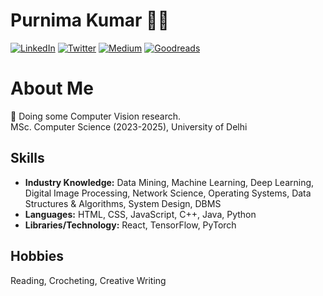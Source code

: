# Purnima Kumar 👩‍💻

[![LinkedIn](https://img.shields.io/badge/-LinkedIn-222222?style=flat-square&logo=linkedin&logoColor=white&link=https://www.linkedin.com/in/purnimakumarr)](https://www.linkedin.com/in/purnimakumarr)
[![Twitter](https://img.shields.io/badge/-Twitter-222222?style=flat-square&logo=x&logoColor=white&link=https://twitter.com/purnimakumarr)](https://twitter.com/purnimakumarr)
[![Medium](https://img.shields.io/badge/-Medium-222222?style=flat-square&logo=medium&logoColor=white&link=https://medium.com/@purnimakumarr)](https://medium.com/@purnimakumarr)
[![Goodreads](https://img.shields.io/badge/-Goodreads-222222?style=flat-square&logo=goodreads&logoColor=white&link=https://www.goodreads.com/user/show/111237956-purnima-kumar)](https://www.goodreads.com/user/show/111237956-purnima-kumar)

# About Me
👾 Doing some Computer Vision research.  
MSc. Computer Science (2023-2025), University of Delhi

## Skills
- **Industry Knowledge:** Data Mining, Machine Learning, Deep Learning, Digital Image Processing, Network Science, Operating Systems, Data Structures & Algorithms, System Design, DBMS
- **Languages:** HTML, CSS, JavaScript, C++, Java, Python
- **Libraries/Technology:** React, TensorFlow, PyTorch

## Hobbies
Reading, Crocheting, Creative Writing
